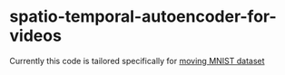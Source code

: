 # spatio-temporal-autoencoder-for-videos

Currently this code is tailored specifically for [moving MNIST dataset](http://www.cs.toronto.edu/~nitish/unsupervised_video/) 
